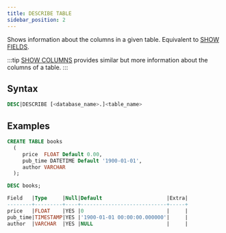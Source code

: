 ```yaml
---
title: DESCRIBE TABLE
sidebar_position: 2
---
```


Shows information about the columns in a given table. Equivalent to [SHOW FIELDS](show-fields.md).

:::tip
[SHOW COLUMNS](show-full-columns.md) provides similar but more information about the columns of a table. 
:::

## Syntax

```sql
DESC|DESCRIBE [<database_name>.]<table_name>
```

## Examples

```sql
CREATE TABLE books
  (
     price  FLOAT Default 0.00,
     pub_time DATETIME Default '1900-01-01',
     author VARCHAR
  );

DESC books; 

Field   |Type     |Null|Default                     |Extra|
--------+---------+----+----------------------------+-----+
price   |FLOAT    |YES |0                           |     |
pub_time|TIMESTAMP|YES |'1900-01-01 00:00:00.000000'|     |
author  |VARCHAR  |YES |NULL                        |     |
```
